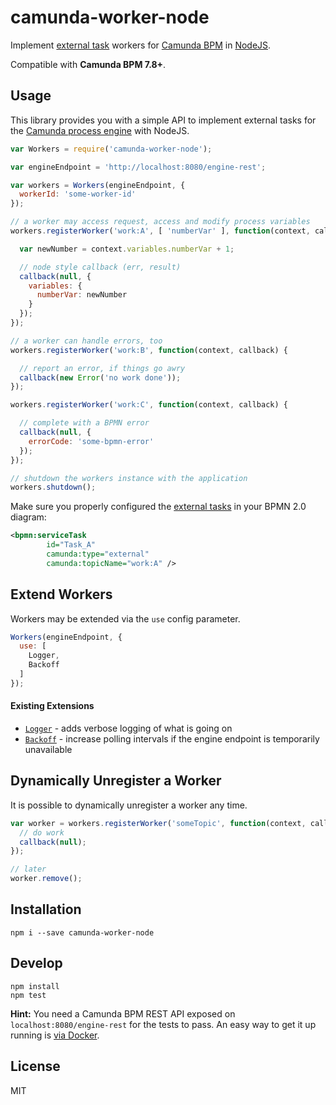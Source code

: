 # camunda-worker-node

Implement [external task](https://docs.camunda.org/manual/latest/user-guide/process-engine/external-tasks/) workers for [Camunda BPM](http://camunda.org) in [NodeJS](https://nodejs.org/).

Compatible with __Camunda BPM 7.8+__.


## Usage

This library provides you with a simple API to implement external tasks for the [Camunda process engine](http://camunda.org) with NodeJS.

```javascript
var Workers = require('camunda-worker-node');

var engineEndpoint = 'http://localhost:8080/engine-rest';

var workers = Workers(engineEndpoint, {
  workerId: 'some-worker-id'
});

// a worker may access request, access and modify process variables
workers.registerWorker('work:A', [ 'numberVar' ], function(context, callback) {

  var newNumber = context.variables.numberVar + 1;

  // node style callback (err, result)
  callback(null, {
    variables: {
      numberVar: newNumber
    }
  });
});

// a worker can handle errors, too
workers.registerWorker('work:B', function(context, callback) {

  // report an error, if things go awry
  callback(new Error('no work done'));
});

workers.registerWorker('work:C', function(context, callback) {

  // complete with a BPMN error
  callback(null, {
    errorCode: 'some-bpmn-error'
  });
});

// shutdown the workers instance with the application
workers.shutdown();
```

Make sure you properly configured the [external tasks](https://docs.camunda.org/manual/latest/user-guide/process-engine/external-tasks/) in your BPMN 2.0 diagram:

```xml
<bpmn:serviceTask
        id="Task_A"
        camunda:type="external"
        camunda:topicName="work:A" />
```


## Extend Workers

Workers may be extended via the `use` config parameter.

```javascript
Workers(engineEndpoint, {
  use: [
    Logger,
    Backoff
  ]
});
```

#### Existing Extensions

* [`Logger`](./lib/logger.js) - adds verbose logging of what is going on
* [`Backoff`](./lib/backoff.js) - increase polling intervals if the engine endpoint is temporarily unavailable


## Dynamically Unregister a Worker

It is possible to dynamically unregister a worker any time.

```javascript
var worker = workers.registerWorker('someTopic', function(context, callback) {
  // do work
  callback(null);
});

// later
worker.remove();
```


## Installation

```
npm i --save camunda-worker-node
```


## Develop

```
npm install
npm test
```

__Hint:__ You need a Camunda BPM REST API exposed on `localhost:8080/engine-rest` for the tests to pass. An easy way to get it up running is [via Docker](https://github.com/camunda/docker-camunda-bpm-platform#get-started).


## License

MIT
